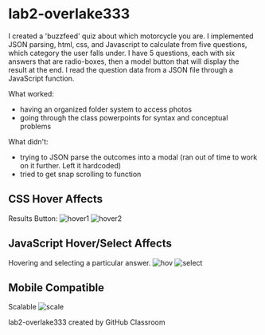 # lab2-overlake333
I created a 'buzzfeed' quiz about which motorcycle you are. I implemented JSON parsing, html, css, and Javascript to calculate from five questions, which category the user falls under. I have 5 questions, each with six answers that are radio-boxes, then a model button that will display the result at the end. I read the question data from a JSON file through a JavaScript function.  

What worked: 
- having an organized folder system to access photos
- going through the class powerpoints for syntax and conceptual problems

What didn't: 
- trying to JSON parse the outcomes into a modal (ran out of time to work on it further. Left it hardcoded)
- tried to get snap scrolling to function

## CSS Hover Affects

Results Button:
![hover1](../master/ReadmePics/buttonHover1.png)
![hover2](../master/ReadmePics/ButtonHover2.png)

## JavaScript Hover/Select Affects

Hovering and selecting a particular answer. 
![hov](../master/ReadmePics/hover.png)
![select](../master/ReadmePics/selection.png)

## Mobile Compatible
Scalable
![scale](../master/ReadmePics/scalable.png)

lab2-overlake333 created by GitHub Classroom
